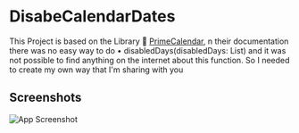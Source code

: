 # DisabeCalendarDates

This Project is based on the Library 🔗 
[PrimeCalendar](https://katherineoelsner.com/), n their documentation there was no easy way to do • disabledDays(disabledDays: List<PrimeCalendar>) and it was not possible to find anything on the internet about this function. So I needed to create my own way that I'm sharing with you

## Screenshots

![App Screenshot](https://uploaddeimagens.com.br/imagens/0ZZYcJA)

